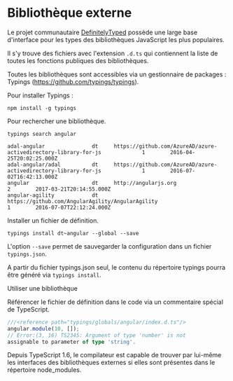 # Bibliothèque externe

Le projet communautaire [DefinitelyTyped](http://definitelytyped.org/) possède une large base d'interface pour les types des bibliothèques JavaScript les plus populaires.

Il s'y trouve des fichiers avec l'extension `.d.ts` qui contiennent la liste de toutes les fonctions publiques des bibliothèques.

Toutes les bibliothèques sont accessibles via un gestionnaire de packages : Typings (https://github.com/typings/typings).

Pour installer Typings :

```
npm install -g typings
```

Pour rechercher une bibliothèque.


```
typings search angular
```

```
adal-angular               dt     https://github.com/AzureAD/azure-activedirectory-library-for-js             1        2016-04-25T20:02:25.000Z
adal-angular/adal          dt     https://github.com/AzureAD/azure-activedirectory-library-for-js             1        2016-07-02T16:42:13.000Z
angular                    dt     http://angularjs.org                                                        2        2017-03-21T20:14:55.000Z
angular-agility            dt     https://github.com/AngularAgility/AngularAgility                            1        2016-07-07T22:12:24.000Z
```

Installer un fichier de définition.

```
typings install dt~angular --global --save
```

L'option `--save` permet de sauvegarder la configuration dans un fichier `typings.json`.

A partir du fichier typings.json seul, le contenu du répertoire typings pourra être généré via `typings install`.

Utiliser une bibliothèque

Référencer le fichier de définition dans le code via un commentaire spécial de TypeScript.

```ts
///<reference path="typings/globals/angular/index.d.ts"/>
angular.module(10, []);
// Error:(3, 16) TS2345: Argument of type 'number' is not
assignable to parameter of type 'string'.
```

Depuis TypeScript 1.6, le compilateur est capable de trouver par lui-même les interfaces des bibliothèques externes si elles sont présentes dans le répertoire node_modules.

